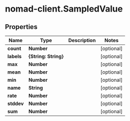 # nomad-client.SampledValue

## Properties

Name | Type | Description | Notes
------------ | ------------- | ------------- | -------------
**count** | **Number** |  | [optional] 
**labels** | **{String: String}** |  | [optional] 
**max** | **Number** |  | [optional] 
**mean** | **Number** |  | [optional] 
**min** | **Number** |  | [optional] 
**name** | **String** |  | [optional] 
**rate** | **Number** |  | [optional] 
**stddev** | **Number** |  | [optional] 
**sum** | **Number** |  | [optional] 


